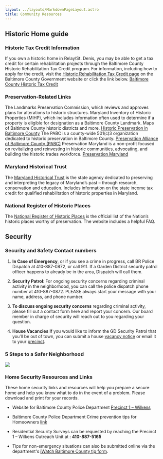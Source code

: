 ```yaml
---
layout: ../layouts/MarkdownPageLayout.astro
title: Community Resources
---
```


## Historic Home guide

### Historic Tax Credit Information
If you own a historic home in Relay/St. Denis, you may be able to get a tax credit for certain rehabilitation projects through the Baltimore County Historic Rehabilitation Tax Credit program. For information, including how to apply for the credit, visit the [Historic Rehabilitation Tax Credit page](https://www.baltimorecountymd.gov/departments/planning/historic_preservation/taxcreditfaq.html) on the Baltimore County Government website or click the link below.
[Baltimore County Historic Tax Credit](https://www.baltimorecountymd.gov/departments/planning/historic_preservation/taxcreditfaq.html)
### Preservation-Related Links
The Landmarks Preservation Commission, which reviews and approves plans for alterations to historic structures.
Maryland Inventory of Historic Properties (MIHP), which includes information often used to determine if a property is eligible for designation as a Baltimore County Landmark.
Maps of Baltimore County historic districts and more.
[Historic Preservation in Baltimore County](https://www.baltimorecountymd.gov/departments/planning/historic_preservation/index.html)
The PABC is a county-wide 501(c)3 organization dedicated to historic preservation in Baltimore County.
[Preservation Alliance of Baltimore County (PABC)](https://preservationabc.org/)
Preservation Maryland is a non-profit focused on revitalizing and reinvesting in historic communities, advocating, and building the historic trades workforce. [Preservation Maryland](https://www.preservationmaryland.org/)

### Maryland Historical Trust
The [Maryland Historical Trust](https://mht.maryland.gov/) is the state agency dedicated to preserving and interpreting the legacy of Maryland’s past – through research, conservation and education. Includes information on the state income tax credit for qualified rehabilitation of historic properties in Maryland. 
### National Register of Historic Places
The [National Register of Historic Places](https://www.nps.gov/subjects/nationalregister/index.htm) is the official list of the Nation’s historic places worthy of preservation. The website includes a helpful FAQ.  

## Security

### Security and Safety Contact numbers

1. **In Case of Emergency**, or if you see a crime in progress, call BR Police Dispatch at 410-887-0872, or call 911. If a Garden District security patrol officer happens to already be in the area, Dispatch will call them.

2. **Security Patrol**: For ongoing security concerns regarding criminal activity in the neighborhood, you can call the police dispatch phone number at 410-887-0872. PLEASE always start your message with your name, address, and phone number.

3. **To discuss ongoing security concerns** regarding criminal activity, please fill out a contact form here and report your concern. Our board member in charge of security will reach out to you regarding your question.

4. **House Vacancies** If you would like to inform the GD Security Patrol that you’ll be out of town, you can submit a house [vacancy notice](https://resources.baltimorecountymd.gov/Documents/Police/2014pdfs/vacanthouseform141119.pdf) or email it to your [precinct](https://www.baltimorecountymd.gov/departments/police/precinctsgeneral/precinctsall.html).

### 5 Steps to a Safer Neighborhood

![](https://i.imgur.com/9hN8fue.jpg)

### Home Security Resources and Links

These home security links and resources will help you prepare a secure home and help you know what to do in the event of a problem. Please download and print for your records.

* Website for Baltimore County Police Department [Precinct 1 – Wilkens](https://www.baltimorecountymd.gov/departments/police/pc01/index.html)

* Baltimore County Police Department Crime prevention tips for Homeowners [link](https://www.baltimorecountymd.gov/departments/police/yoursafety/crimeprev_homes.html)

* Residential Security Surveys can be requested by reaching the Precinct 1 – Wilkens Outreach Unit at : **410-887-5165**

* Tips for non-emergency situations can also be submitted online via the department's [iWatch Baltimore County tip form](https://www.baltimorecountymd.gov/departments/police/media/iWatch/index.html).

